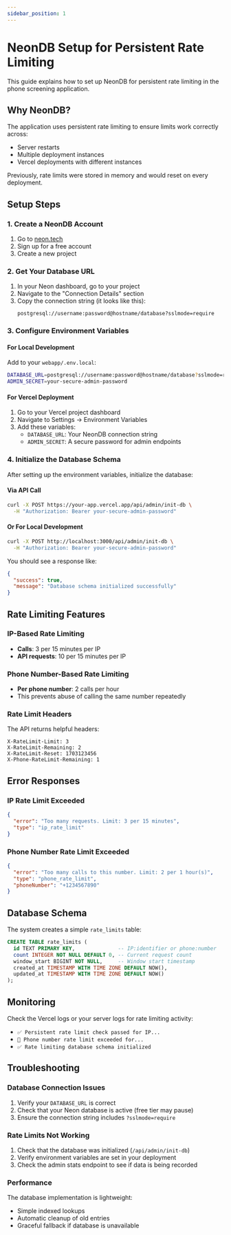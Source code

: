 ```yaml
---
sidebar_position: 1
---
```


# NeonDB Setup for Persistent Rate Limiting

This guide explains how to set up NeonDB for persistent rate limiting in the phone screening application.

## Why NeonDB?

The application uses persistent rate limiting to ensure limits work correctly across:
- Server restarts
- Multiple deployment instances  
- Vercel deployments with different instances

Previously, rate limits were stored in memory and would reset on every deployment.

## Setup Steps

### 1. Create a NeonDB Account
1. Go to [neon.tech](https://neon.tech)
2. Sign up for a free account
3. Create a new project

### 2. Get Your Database URL
1. In your Neon dashboard, go to your project
2. Navigate to the "Connection Details" section
3. Copy the connection string (it looks like this):
   ```
   postgresql://username:password@hostname/database?sslmode=require
   ```

### 3. Configure Environment Variables

#### For Local Development
Add to your `webapp/.env.local`:
```bash
DATABASE_URL=postgresql://username:password@hostname/database?sslmode=require
ADMIN_SECRET=your-secure-admin-password
```

#### For Vercel Deployment
1. Go to your Vercel project dashboard
2. Navigate to Settings → Environment Variables
3. Add these variables:
   - `DATABASE_URL`: Your NeonDB connection string
   - `ADMIN_SECRET`: A secure password for admin endpoints

### 4. Initialize the Database Schema

After setting up the environment variables, initialize the database:

#### Via API Call
```bash
curl -X POST https://your-app.vercel.app/api/admin/init-db \
  -H "Authorization: Bearer your-secure-admin-password"
```

#### Or For Local Development
```bash
curl -X POST http://localhost:3000/api/admin/init-db \
  -H "Authorization: Bearer your-secure-admin-password"
```

You should see a response like:
```json
{
  "success": true,
  "message": "Database schema initialized successfully"
}
```

## Rate Limiting Features

### IP-Based Rate Limiting
- **Calls**: 3 per 15 minutes per IP
- **API requests**: 10 per 15 minutes per IP

### Phone Number-Based Rate Limiting  
- **Per phone number**: 2 calls per hour
- This prevents abuse of calling the same number repeatedly

### Rate Limit Headers
The API returns helpful headers:
```
X-RateLimit-Limit: 3
X-RateLimit-Remaining: 2
X-RateLimit-Reset: 1703123456
X-Phone-RateLimit-Remaining: 1
```

## Error Responses

### IP Rate Limit Exceeded
```json
{
  "error": "Too many requests. Limit: 3 per 15 minutes",
  "type": "ip_rate_limit"
}
```

### Phone Number Rate Limit Exceeded  
```json
{
  "error": "Too many calls to this number. Limit: 2 per 1 hour(s)",
  "type": "phone_rate_limit",
  "phoneNumber": "+1234567890"
}
```

## Database Schema

The system creates a simple `rate_limits` table:

```sql
CREATE TABLE rate_limits (
  id TEXT PRIMARY KEY,              -- IP:identifier or phone:number
  count INTEGER NOT NULL DEFAULT 0, -- Current request count
  window_start BIGINT NOT NULL,     -- Window start timestamp
  created_at TIMESTAMP WITH TIME ZONE DEFAULT NOW(),
  updated_at TIMESTAMP WITH TIME ZONE DEFAULT NOW()
);
```

## Monitoring

Check the Vercel logs or your server logs for rate limiting activity:
- `✅ Persistent rate limit check passed for IP...`
- `🚫 Phone number rate limit exceeded for...`
- `✅ Rate limiting database schema initialized`

## Troubleshooting

### Database Connection Issues
1. Verify your `DATABASE_URL` is correct
2. Check that your Neon database is active (free tier may pause)
3. Ensure the connection string includes `?sslmode=require`

### Rate Limits Not Working
1. Check that the database was initialized (`/api/admin/init-db`)
2. Verify environment variables are set in your deployment
3. Check the admin stats endpoint to see if data is being recorded

### Performance
The database implementation is lightweight:
- Simple indexed lookups
- Automatic cleanup of old entries
- Graceful fallback if database is unavailable 
